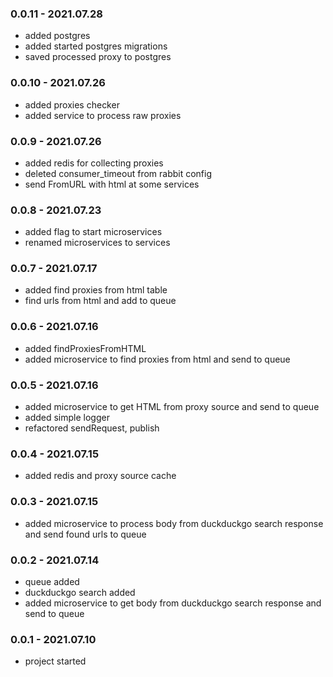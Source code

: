 ### 0.0.11 - 2021.07.28

- added postgres
- added started postgres migrations
- saved processed proxy to postgres

### 0.0.10 - 2021.07.26

- added proxies checker
- added service to process raw proxies

### 0.0.9 - 2021.07.26

- added redis for collecting proxies
- deleted consumer_timeout from rabbit config
- send FromURL with html at some services

### 0.0.8 - 2021.07.23

- added flag to start microservices
- renamed microservices to services

### 0.0.7 - 2021.07.17

- added find proxies from html table
- find urls from html and add to queue

### 0.0.6 - 2021.07.16

- added findProxiesFromHTML
- added microservice to find proxies from html and send to queue

### 0.0.5 - 2021.07.16

- added microservice to get HTML from proxy source and send to queue
- added simple logger
- refactored sendRequest, publish

### 0.0.4 - 2021.07.15

- added redis and proxy source cache

### 0.0.3 - 2021.07.15

- added microservice to process body from duckduckgo search response and send found urls to queue

### 0.0.2 - 2021.07.14

- queue added
- duckduckgo search added
- added microservice to get body from duckduckgo search response and send to queue

### 0.0.1 - 2021.07.10

- project started
